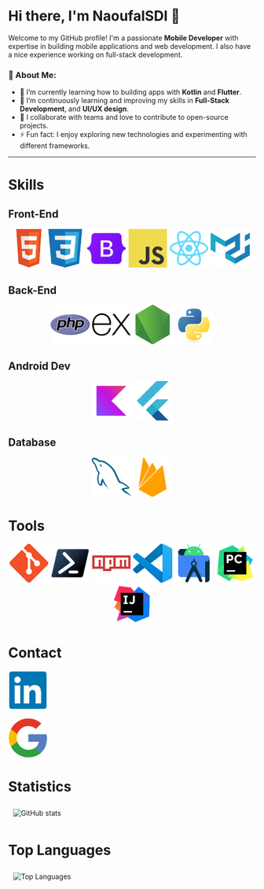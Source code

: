 # Hi there, I'm NaoufalSDI 👋

Welcome to my GitHub profile! I'm a passionate **Mobile Developer** with expertise in building mobile applications and web development. I also have a nice experience working on full-stack development.

### 🚀 About Me:
- 🔭 I’m currently learning how to building apps with **Kotlin** and **Flutter**.
- 🌱 I’m continuously learning and improving my skills in **Full-Stack Development**, and **UI/UX design**.
- 👯 I collaborate with teams and love to contribute to open-source projects.
- ⚡ Fun fact: I enjoy exploring new technologies and experimenting with different frameworks.

---

# Skills

## Front-End
<p align="center">
<img src="https://raw.githubusercontent.com/devicons/devicon/master/icons/html5/html5-original.svg" width="60" height="80"/>
<img src="https://raw.githubusercontent.com/devicons/devicon/master/icons/css3/css3-original.svg" width="80" height="80"/>
<img src="https://raw.githubusercontent.com/devicons/devicon/master/icons/bootstrap/bootstrap-original.svg" width="80" height="80"/>
<img src="https://raw.githubusercontent.com/devicons/devicon/master/icons/javascript/javascript-original.svg" width="80" height="80"/>
<img src="https://raw.githubusercontent.com/devicons/devicon/master/icons/react/react-original.svg" width="80" height="80"/>
<img src="https://raw.githubusercontent.com/devicons/devicon/master/icons/materialui/materialui-original.svg" width="80" height="80"/>
</p>

## Back-End
<p align="center">
<img src="https://raw.githubusercontent.com/devicons/devicon/master/icons/php/php-original.svg" width="80" height="80"/>
<img src="https://raw.githubusercontent.com/devicons/devicon/master/icons/express/express-original.svg" width="80" height="80"/>
<img src="https://raw.githubusercontent.com/devicons/devicon/master/icons/nodejs/nodejs-original.svg" width="80" height="80"/>
<img src="https://raw.githubusercontent.com/devicons/devicon/master/icons/python/python-original.svg" width="80" height="80"/>
</p>

## Android Dev
<p align="center">
<img src="https://raw.githubusercontent.com/devicons/devicon/master/icons/kotlin/kotlin-original.svg" width="80" height="80"/>
<img src="https://raw.githubusercontent.com/devicons/devicon/master/icons/flutter/flutter-original.svg" width="80" height="80"/>
</p>

## Database
<p align="center">
<img src="https://raw.githubusercontent.com/devicons/devicon/master/icons/mysql/mysql-original.svg" width="80" height="80"/>
<img src="https://raw.githubusercontent.com/devicons/devicon/master/icons/firebase/firebase-plain.svg" width="80" height="80"/>
</p>

# Tools
<p align="center">
<img src="https://raw.githubusercontent.com/devicons/devicon/master/icons/git/git-original.svg" width="80" height="80"/>
<img src="https://raw.githubusercontent.com/devicons/devicon/master/icons/powershell/powershell-original.svg" width="80" height="80"/>
<img src="https://raw.githubusercontent.com/devicons/devicon/master/icons/npm/npm-original-wordmark.svg" width="80" height="80"/>
<img src="https://raw.githubusercontent.com/devicons/devicon/master/icons/vscode/vscode-original.svg" width="80" height="80"/>
<img src="https://raw.githubusercontent.com/devicons/devicon/master/icons/androidstudio/androidstudio-original.svg" width="80" height="80"/>
<img src="https://raw.githubusercontent.com/devicons/devicon/master/icons/pycharm/pycharm-original.svg" width="80" height="80"/>
<img src="https://raw.githubusercontent.com/devicons/devicon/master/icons/intellij/intellij-original.svg" width="80" height="80"/>
</p>

# Contact
<p>
<a href="https://www.linkedin.com/in/naoufl-souadi-a4043b338/" target="_blank">
    <img src="https://raw.githubusercontent.com/devicons/devicon/master/icons/linkedin/linkedin-original.svg" width="80" height="80" />
</a>

<a href="mailto:souadi.naoufl@gmail.com"><img src="https://raw.githubusercontent.com/devicons/devicon/master/icons/google/google-original.svg" width="80" height="80"/></a>
</p>

# Statistics

<div style="padding: 10px; border-radius: 8px;">
  <img src="https://github-readme-stats.vercel.app/api?username=NaoufalSDI&theme=transparent&bg_color=161616&show_icons=true&hide_title=true&hide_rank=true" alt="GitHub stats">
</div>

# Top Languages

<div style="padding: 10px; border-radius: 8px;">
  <img src="https://github-readme-stats.vercel.app/api/top-langs/?username=NaoufalSDI&layout=compact&bg_color=161616&hide_title=true" alt="Top Languages">
</div>


